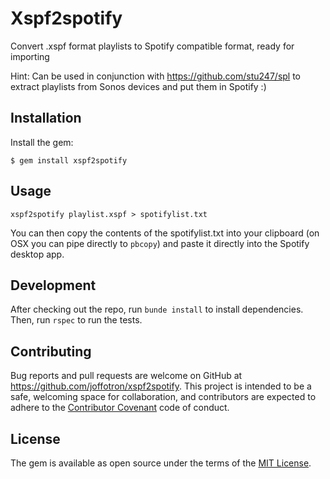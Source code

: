 # Xspf2spotify

Convert .xspf format playlists to Spotify compatible format, ready for importing

Hint: Can be used in conjunction with https://github.com/stu247/spl to extract playlists from Sonos devices and put them in Spotify :)

## Installation

Install the gem:

    $ gem install xspf2spotify

## Usage

    xspf2spotify playlist.xspf > spotifylist.txt
    
You can then copy the contents of the spotifylist.txt into your clipboard (on OSX you can pipe directly to `pbcopy`) and paste it directly into the Spotify desktop app.

## Development

After checking out the repo, run `bunde install` to install dependencies. Then, run `rspec` to run the tests.


## Contributing

Bug reports and pull requests are welcome on GitHub at https://github.com/joffotron/xspf2spotify. 
This project is intended to be a safe, welcoming space for collaboration, and contributors are expected to adhere to 
the [Contributor Covenant](http://contributor-covenant.org) code of conduct.


## License

The gem is available as open source under the terms of the [MIT License](http://opensource.org/licenses/MIT).
